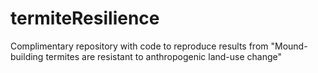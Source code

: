 # termiteResilience
Complimentary repository with code to reproduce results from "Mound-building termites are resistant to anthropogenic land-use change"
